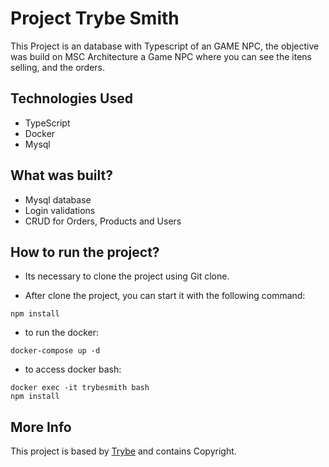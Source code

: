 # Project Trybe Smith

This Project is an database with Typescript of an GAME NPC, the objective was build on MSC Architecture a Game NPC where you can see the itens selling, and the orders.


## Technologies Used


* TypeScript
* Docker
* Mysql

## What was built?

* Mysql database
* Login validations
* CRUD for Orders, Products and Users



## How to run the project?

* Its necessary to clone the project using Git clone.

* After clone the project, you can start it with the following command:
```
npm install
```
* to run the docker:
 ```
 docker-compose up -d
 ```
 * to access docker bash:
 ```
 docker exec -it trybesmith bash
 npm install
 ```

 
 ## More Info
 This project is based by [Trybe](https://www.betrybe.com/) and contains Copyright.
